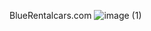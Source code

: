 BlueRentalcars.com
![image (1)](https://github.com/msukrualev/BlueRentalCars/assets/121056799/7d66ce5e-f868-409d-9eba-c2898cf9c255)


